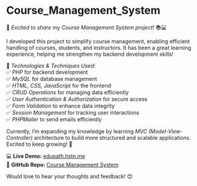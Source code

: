 # Course_Management_System

🚀 *Excited to share my Course Management System project!* 📚💻  

I developed this project to simplify course management, enabling efficient handling of courses, students, and instructors. It has been a great learning experience, helping me strengthen my backend development skills!  

🔧 *Technologies & Techniques Used:*  
✅ *PHP* for backend development  
✅ *MySQL* for database management  
✅ *HTML, CSS, JavaScript* for the frontend  
✅ *CRUD Operations* for managing data efficiently  
✅ *User Authentication & Authorization* for secure access  
✅ *Form Validation* to enhance data integrity  
✅ *Session Management* for tracking user interactions  
✅ *PHPMailer* to send emails efficiently  

Currently, I’m expanding my knowledge by learning *MVC (Model-View-Controller)* architecture to build more structured and scalable applications. Excited to keep growing! 🚀  

💻 **Live Demo:** [edupath.hstn.me](http://edupath.hstn.me/)  
📂 **GitHub Repo:** [Course Management System](https://github.com/MariamEhabShaaban/Course_Management_System)  

Would love to hear your thoughts and feedback! 😊  
